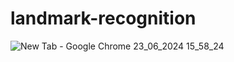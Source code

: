 # landmark-recognition

![New Tab - Google Chrome 23_06_2024 15_58_24](https://github.com/Arunaeshkanna/landmark-recognition/assets/138955487/cb185a4d-1874-44f0-8581-f21e5f05f987)
